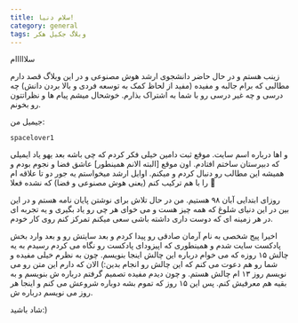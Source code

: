 ```yaml
---
title: سلام دنیا!
category: general
tags: وبلاگ جکیل هکر
---
```


سلااااام

زینب هستم و در حال حاضر دانشجوی ارشد هوش مصنوعی و در این وبلاگ قصد دارم مطالبی که برام جالبه و مفیده (مفید از لحاظ کمک به توسعه فردی و بالا بردن دانش) چه درسی و چه غیر درسی رو با شما به اشتراک بذارم.
خوشحال میشم پیام ها و نظراتتون رو بخونم.

جیمیل من:

    spacelover1

و اها درباره اسم سایت. موقع ثبت دامین خیلی فکر کردم که چی باشه بعد یهو یاد ایمیلی که دبیرستان ساختم افتادم. اون موقع [البته الانم همینطور] عاشق فضا و نجوم بودم و همیشه این مطالب رو دنبال کردم و میکنم. اوایل ارشد میخواستم یه جور دو تا علاقه ام را با هم ترکیب کنم (یعنی هوش مصنوعی و فضا) که نشده فعلا 🙂

روزای ابتدایی آبان ۹۸ هستیم. من در حال تلاش برای نوشتن پایان نامه هستم و در این بین در این دنیای شلوغ که همه چیز هست و می خوای هر چی رو یاد بگیری و یه تجربه ای در هر زمینه ای که دوست داری داشته باشی سعی میکنم تمرکز کنم روی کار خودم.

اخیرا پیج شخصی به نام آرمان صادقی رو پیدا کردم و بعد سایتش رو و بعد وارد بخش پادکست سایت شدم و همینطوری که اپیزودای پادکست رو نگاه می کردم رسیدم به یه چالش ۱۵ روزه که می خوام درباره این چالش اینجا بنویسم. 
چون به نظرم خیلی مفیده و شما رو هم دعوت می کنم که این چالش رو انجام بدین:) 
الان که دارم این متن رو می نویسم روز ۱۳ ام چالش هستم. 
و چون دیدم مفیده تصمیم گرفتم درباره ش بنویسم و به بقیه هم معرفیش کنم. پس این ۱۵ روز که تموم بشه دوباره شروعش می کنم و اینجا هر روز می نویسم درباره ش.

شاد باشید:)
